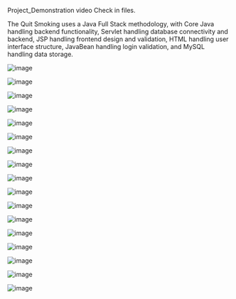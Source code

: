 Project_Demonstration video
Check in files.

The Quit Smoking uses a Java Full Stack methodology, with Core Java handling backend functionality, Servlet handling database connectivity and backend, JSP handling frontend design and validation, HTML handling user interface structure, JavaBean handling login validation, and MySQL handling data storage.

![image](https://github.com/Nksnaveenks/Quit-Smoking-Tracker---Assistance-and-milestones-for-quitting-smoking.-/assets/155534229/a1e525cf-e843-4a38-8d35-5918606ef9a2)

![image](https://github.com/Nksnaveenks/Quit-Smoking-Tracker---Assistance-and-milestones-for-quitting-smoking.-/assets/155534229/c30424a2-6e06-4c93-9bce-3b78ca666268)

![image](https://github.com/Nksnaveenks/Quit-Smoking-Tracker---Assistance-and-milestones-for-quitting-smoking.-/assets/155534229/d17dce79-c8c8-446d-a0e0-0a2becbd719f)

![image](https://github.com/Nksnaveenks/Quit-Smoking-Tracker---Assistance-and-milestones-for-quitting-smoking.-/assets/155534229/0da36e9d-8b1b-4ae6-a4b0-1baba642c73b)

![image](https://github.com/Nksnaveenks/Quit-Smoking-Tracker---Assistance-and-milestones-for-quitting-smoking.-/assets/155534229/c9e9e00f-5d15-4d09-870a-072506106c40)

![image](https://github.com/Nksnaveenks/Quit-Smoking-Tracker---Assistance-and-milestones-for-quitting-smoking.-/assets/155534229/43093c3d-b326-4c7b-ba63-bbab175a32ed)

![image](https://github.com/Nksnaveenks/Quit-Smoking-Tracker---Assistance-and-milestones-for-quitting-smoking.-/assets/155534229/b280a42b-f9b3-47f1-806f-348fce4763ac)

![image](https://github.com/Nksnaveenks/Quit-Smoking-Tracker---Assistance-and-milestones-for-quitting-smoking.-/assets/155534229/24a8b505-7654-419a-a48a-5e5a805276f3)

![image](https://github.com/Nksnaveenks/Quit-Smoking-Tracker---Assistance-and-milestones-for-quitting-smoking.-/assets/155534229/bd9d5f77-2d88-4bb0-ba2a-855f2cf0932a)

![image](https://github.com/Nksnaveenks/Quit-Smoking-Tracker---Assistance-and-milestones-for-quitting-smoking.-/assets/155534229/661da26c-6c15-4031-a683-4be1dac85b45)


![image](https://github.com/Nksnaveenks/Quit-Smoking-Tracker---Assistance-and-milestones-for-quitting-smoking.-/assets/155534229/b3e758f6-c836-478e-95c5-7ee5c9cc9cec)

![image](https://github.com/Nksnaveenks/Quit-Smoking-Tracker---Assistance-and-milestones-for-quitting-smoking.-/assets/155534229/ac361b4d-adc0-4552-b885-a1c066f93569)

![image](https://github.com/Nksnaveenks/Quit-Smoking-Tracker---Assistance-and-milestones-for-quitting-smoking.-/assets/155534229/2c48c45c-7b02-4f9f-9934-d84c89974dfb)

![image](https://github.com/Nksnaveenks/Quit-Smoking-Tracker---Assistance-and-milestones-for-quitting-smoking.-/assets/155534229/a62a6426-2c21-415f-9d76-6efcafd28681)

![image](https://github.com/Nksnaveenks/Quit-Smoking-Tracker---Assistance-and-milestones-for-quitting-smoking.-/assets/155534229/99ac6cde-194e-4201-a90f-fb1116927eb3)

![image](https://github.com/Nksnaveenks/Quit-Smoking-Tracker---Assistance-and-milestones-for-quitting-smoking.-/assets/155534229/693e6832-8200-4744-b3ba-2e076bc9e1b0)

![image](https://github.com/Nksnaveenks/Quit-Smoking-Tracker---Assistance-and-milestones-for-quitting-smoking.-/assets/155534229/95e347e7-b729-4c23-8c70-6310fd429050)






